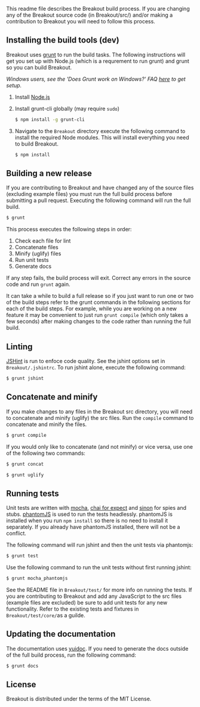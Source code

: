 This readme file describes the Breakout build process. If you are changing any
of the Breakout source code (in Breakout/src/) and/or making a contribution to
Breakout you will need to follow this process.


Installing the build tools (dev)
------------------
Breakout uses [grunt](http://gruntjs.com/) to run the build tasks. The following
instructions will get you set up with Node.js (which is a requrement to run grunt)
and grunt so you can build Breakout.

*Windows users, see the 'Does Grunt work on Windows?' FAQ [here](http://gruntjs.com/frequently-asked-questions) to get setup.*

1. Install [Node.js](http://nodejs.org/)
2. Install grunt-cli globally (may require `sudo`)

    ```bash
    $ npm install -g grunt-cli
    ```

3. Navigate to the `Breakout` directory execute the following command to install
the required Node modules. This will install everything you need to build Breakout.

    ```bash
    $ npm install
    ```

Building a new release
----------------------
If you are contributing to Breakout and have changed any of the source files
(excluding example files) you must run the full build process before submitting
a pull request. Executing the following command will run the full build.

```bash
$ grunt
```

This process executes the following steps in order:

1. Check each file for lint
2. Concatenate files
3. Minify (uglify) files
4. Run unit tests
5. Generate docs

If any step fails, the build process will exit. Correct any errors in the source
code and run `grunt` again.

It can take a while to build a full release so if you just want to run one or
two of the build steps refer to the grunt commands in the following sections for
each of the build steps. For example, while you are working on a new feature it
may be convenient to just run `grunt compile` (which only takes a few seconds)
after making changes to the code rather than running the full build.


Linting
-------
[JSHint](https://github.com/jshint/jshint/) is run to enfoce code quality. See
the jshint options set in `Breakout/.jshintrc`. To run jshint alone, execute the
following command:

```bash
$ grunt jshint
```


Concatenate and minify
----------------------
If you make changes to any files in the Breakout src directory, you will need
to concatenate and minify (uglify) the src files. Run the `compile` command to 
concatenate and minify the files.

```bash
$ grunt compile
```

If you would only like to concatenate (and not minify) or vice versa, use one
of the following two commands:

```bash
$ grunt concat
```

```bash
$ grunt uglify
```


Running tests
-------------
Unit tests are written with [mocha](http://visionmedia.github.io/mocha/), [chai for expect](http://chaijs.com/api/bdd/) and [sinon](http://sinonjs.org/) for spies and stubs. [phantomJS](http://phantomjs.org/) is used to run the tests headlessly. phantomJS is installed when you run `npm install` so there is no need to install it separately. If you already have phantomJS
installed, there will not be a conflict.

The following command will run jshint and then the unit tests via phantomjs:

```bash
$ grunt test
```

Use the following command to run the unit tests without first running jshint:

```bash
$ grunt mocha_phantomjs
```

See the README file in `Breakout/test/` for more info on running the tests. If
you are contributing to Breakout and add any JavaScript to the src files (example
files are excluded) be sure to add unit tests for any new functionality. Refer to
the existing tests and fixtures in `Breakout/test/core/`as a guilde.


Updating the documentation
--------------------------
The documentation uses [yuidoc](http://yui.github.io/yuidoc/).
If you need to generate the docs outside of the full build process, run the
following command:

```bash
$ grunt docs
```


License
-------
Breakout is distributed under the terms of the MIT License.
